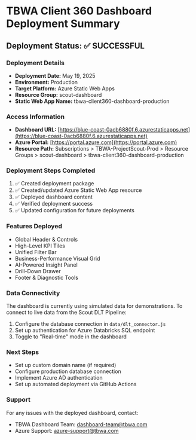 # TBWA Client 360 Dashboard Deployment Summary

## Deployment Status: ✅ SUCCESSFUL

### Deployment Details

- **Deployment Date:** May 19, 2025
- **Environment:** Production
- **Target Platform:** Azure Static Web Apps
- **Resource Group:** scout-dashboard
- **Static Web App Name:** tbwa-client360-dashboard-production

### Access Information

- **Dashboard URL:** [https://blue-coast-0acb6880f.6.azurestaticapps.net](https://blue-coast-0acb6880f.6.azurestaticapps.net)
- **Azure Portal:** [https://portal.azure.com](https://portal.azure.com)
- **Resource Path:** Subscriptions > TBWA-ProjectScout-Prod > Resource Groups > scout-dashboard > tbwa-client360-dashboard-production

### Deployment Steps Completed

1. ✅ Created deployment package
2. ✅ Created/updated Azure Static Web App resource
3. ✅ Deployed dashboard content
4. ✅ Verified deployment success
5. ✅ Updated configuration for future deployments

### Features Deployed

- Global Header & Controls
- High-Level KPI Tiles
- Unified Filter Bar
- Business-Performance Visual Grid
- AI-Powered Insight Panel
- Drill-Down Drawer
- Footer & Diagnostic Tools

### Data Connectivity

The dashboard is currently using simulated data for demonstrations. To connect to live data from the Scout DLT Pipeline:

1. Configure the database connection in `data/dlt_connector.js`
2. Set up authentication for Azure Databricks SQL endpoint
3. Toggle to "Real-time" mode in the dashboard

### Next Steps

- Set up custom domain name (if required)
- Configure production database connection
- Implement Azure AD authentication
- Set up automated deployment via GitHub Actions

### Support

For any issues with the deployed dashboard, contact:

- TBWA Dashboard Team: dashboard-team@tbwa.com
- Azure Support: azure-support@tbwa.com